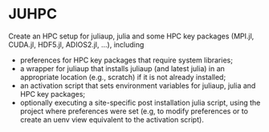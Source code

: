 # JUHPC
Create an HPC setup for juliaup, julia and some HPC key packages (MPI.jl, CUDA.jl, HDF5.jl, ADIOS2.jl, ...), including
- preferences for HPC key packages that require system libraries;
- a wrapper for juliaup that installs juliaup (and latest julia) in an appropriate location (e.g., scratch) if it is not already installed;
- an activation script that sets environment variables for juliaup, julia and HPC key packages;
- optionally executing a site-specific post installation julia script, using the project where preferences were set (e.g, to modify preferences or to create an uenv view equivalent to the activation script).
